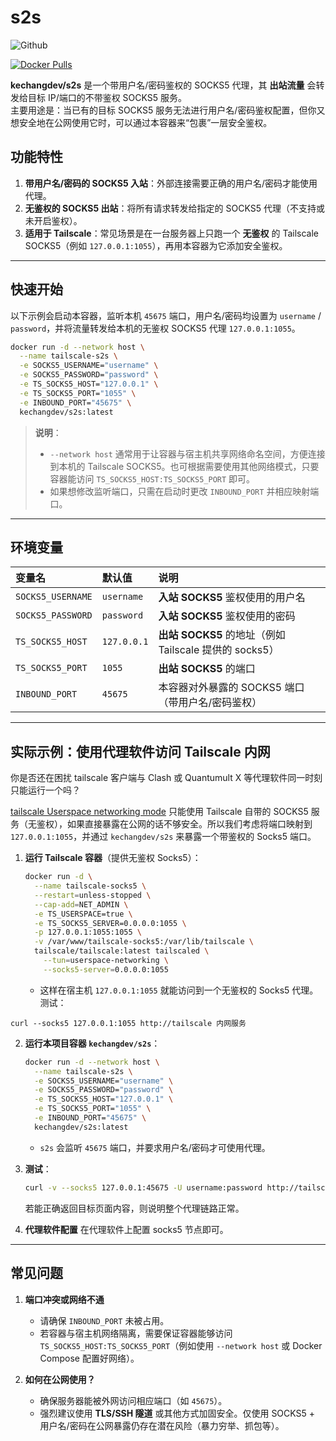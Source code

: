 # s2s

![Github](https://img.shields.io/badge/github)

[![Docker Pulls](https://img.shields.io/docker/pulls/kechangdev/s2s?style=flat-square)](https://hub.docker.com/r/kechangdev/s2s)

**kechangdev/s2s** 是一个带用户名/密码鉴权的 SOCKS5 代理，其 **出站流量** 会转发给目标 IP/端口的不带鉴权 SOCKS5 服务。  
主要用途是：当已有的目标 SOCKS5 服务无法进行用户名/密码鉴权配置，但你又想安全地在公网使用它时，可以通过本容器来“包裹”一层安全鉴权。

## 功能特性

1. **带用户名/密码的 SOCKS5 入站**：外部连接需要正确的用户名/密码才能使用代理。  
2. **无鉴权的 SOCKS5 出站**：将所有请求转发给指定的 SOCKS5 代理（不支持或未开启鉴权）。  
3. **适用于 Tailscale**：常见场景是在一台服务器上只跑一个 **无鉴权** 的 Tailscale SOCKS5（例如 `127.0.0.1:1055`），再用本容器为它添加安全鉴权。

---

## 快速开始

以下示例会启动本容器，监听本机 `45675` 端口，用户名/密码均设置为 `username` / `password`，并将流量转发给本机的无鉴权 SOCKS5 代理 `127.0.0.1:1055`。

```bash
docker run -d --network host \
  --name tailscale-s2s \
  -e SOCKS5_USERNAME="username" \
  -e SOCKS5_PASSWORD="password" \
  -e TS_SOCKS5_HOST="127.0.0.1" \
  -e TS_SOCKS5_PORT="1055" \
  -e INBOUND_PORT="45675" \
  kechangdev/s2s:latest
```

> **说明**：  
> - `--network host` 通常用于让容器与宿主机共享网络命名空间，方便连接到本机的 Tailscale SOCKS5。也可根据需要使用其他网络模式，只要容器能访问 `TS_SOCKS5_HOST:TS_SOCKS5_PORT` 即可。  
> - 如果想修改监听端口，只需在启动时更改 `INBOUND_PORT` 并相应映射端口。  

---

## 环境变量

| 变量名            | 默认值       | 说明                                                         |
|:------------------|:------------|:------------------------------------------------------------|
| `SOCKS5_USERNAME` | `username`  | **入站 SOCKS5** 鉴权使用的用户名                            |
| `SOCKS5_PASSWORD` | `password`  | **入站 SOCKS5** 鉴权使用的密码                              |
| `TS_SOCKS5_HOST`  | `127.0.0.1` | **出站 SOCKS5** 的地址（例如 Tailscale 提供的 socks5）      |
| `TS_SOCKS5_PORT`  | `1055`      | **出站 SOCKS5** 的端口                                      |
| `INBOUND_PORT`    | `45675`     | 本容器对外暴露的 SOCKS5 端口（带用户名/密码鉴权）            |

---

## 实际示例：使用代理软件访问 Tailscale 内网

你是否还在困扰 tailscale 客户端与 Clash 或 Quantumult X 等代理软件同一时刻只能运行一个吗？

[tailscale Userspace networking mode](https://tailscale.com/kb/1112/userspace-networking) 只能使用 Tailscale 自带的 SOCKS5 服务（无鉴权），如果直接暴露在公网的话不够安全。所以我们考虑将端口映射到 `127.0.0.1:1055`，并通过 `kechangdev/s2s` 来暴露一个带鉴权的 Socks5 端口。

1. **运行 Tailscale 容器**（提供无鉴权 Socks5）：
   ```bash
   docker run -d \
     --name tailscale-socks5 \
     --restart=unless-stopped \
     --cap-add=NET_ADMIN \
     -e TS_USERSPACE=true \
     -e TS_SOCKS5_SERVER=0.0.0.0:1055 \
     -p 127.0.0.1:1055:1055 \
     -v /var/www/tailscale-socks5:/var/lib/tailscale \
     tailscale/tailscale:latest tailscaled \
       --tun=userspace-networking \
       --socks5-server=0.0.0.0:1055
   ```
   - 这样在宿主机 `127.0.0.1:1055` 就能访问到一个无鉴权的 Socks5 代理。
测试：
```
curl --socks5 127.0.0.1:1055 http://tailscale 内网服务
```

2. **运行本项目容器 `kechangdev/s2s`**：
   ```bash
   docker run -d --network host \
     --name tailscale-s2s \
     -e SOCKS5_USERNAME="username" \
     -e SOCKS5_PASSWORD="password" \
     -e TS_SOCKS5_HOST="127.0.0.1" \
     -e TS_SOCKS5_PORT="1055" \
     -e INBOUND_PORT="45675" \
     kechangdev/s2s:latest
   ```
   - `s2s` 会监听 `45675` 端口，并要求用户名/密码才可使用代理。

3. **测试**：
   ```bash
   curl -v --socks5 127.0.0.1:45675 -U username:password http://tailscale 内网服务
   ```
   若能正确返回目标页面内容，则说明整个代理链路正常。

4. **代理软件配置**
   在代理软件上配置 socks5 节点即可。
---

## 常见问题

1. **端口冲突或网络不通**  
   - 请确保 `INBOUND_PORT` 未被占用。  
   - 若容器与宿主机网络隔离，需要保证容器能够访问 `TS_SOCKS5_HOST:TS_SOCKS5_PORT`（例如使用 `--network host` 或 Docker Compose 配置好网络）。

2. **如何在公网使用？**  
   - 确保服务器能被外网访问相应端口（如 `45675`）。  
   - 强烈建议使用 **TLS/SSH 隧道** 或其他方式加固安全。仅使用 SOCKS5 + 用户名/密码在公网暴露仍存在潜在风险（暴力穷举、抓包等）。
